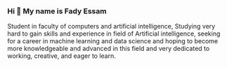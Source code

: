 ### Hi 👋 My name is Fady Essam 
Student in faculty of computers and artificial intelligence, Studying very hard to gain skills and experience
in field of Artificial intelligence, seeking for a career in machine learning and data science and hoping to become more knowledgeable and advanced
in this field and very dedicated to working, creative, and eager to learn.

<!--
**fadyyessam11/fadyyessam11** is a ✨ _special_ ✨ repository because its `README.md` (this file) appears on your GitHub profile.



Here are some ideas to get you started:

- 🌱 I’m currently learning ...
- 👯 I’m looking to collaborate on ...
- 🤔 I’m looking for help with ...
- 💬 Ask me about ...
- 📫 How to reach me: ...
- 😄 Pronouns: ...
- ⚡ Fun fact: ...
-->

